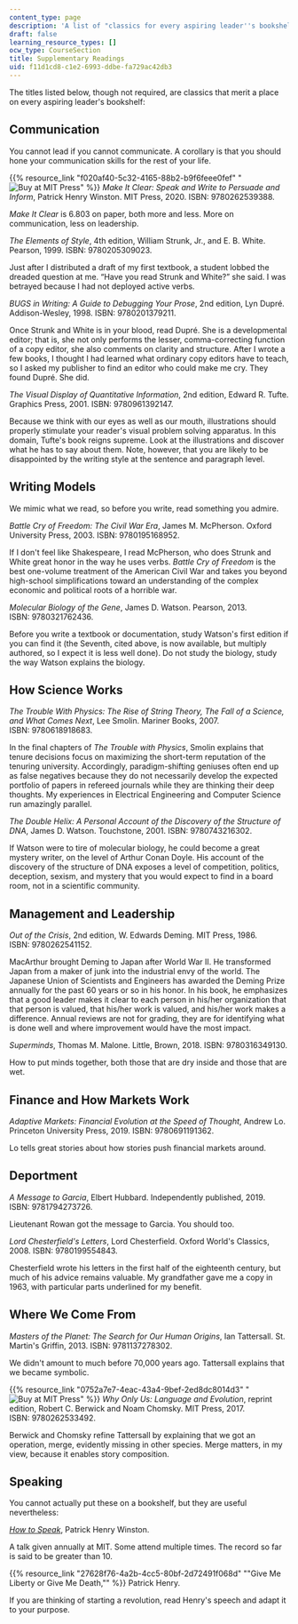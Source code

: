 ```yaml
---
content_type: page
description: 'A list of "classics for every aspiring leader''s bookshelf" '
draft: false
learning_resource_types: []
ocw_type: CourseSection
title: Supplementary Readings
uid: f11d1cd8-c1e2-6993-ddbe-fa729ac42db3
---
```

The titles listed below, though not required, are classics that merit a place on every aspiring leader's bookshelf:

## Communication

You cannot lead if you cannot communicate. A corollary is that you should hone your communication skills for the rest of your life.

{{% resource_link "f020af40-5c32-4165-88b2-b9f6feee0fef" "![Buy at MIT Press](/images/mp_logo.gif)" %}} *Make It Clear: Speak and Write to Persuade and Inform*, Patrick Henry Winston. MIT Press, 2020. ISBN: 9780262539388.

*Make It Clear* is 6.803 on paper, both more and less. More on communication, less on leadership.

*The Elements of Style*, 4th edition, William Strunk, Jr., and E. B. White. Pearson, 1999. ISBN: 9780205309023.

Just after I distributed a draft of my first textbook, a student lobbed the dreaded question at me. “Have you read Strunk and White?” she said. I was betrayed because I had not deployed active verbs.

*BUGS in Writing: A Guide to Debugging Your Prose*, 2nd edition, Lyn Dupré. Addison-Wesley, 1998. ISBN: 9780201379211.

Once Strunk and White is in your blood, read Dupré. She is a developmental editor; that is, she not only performs the lesser, comma-correcting function of a copy editor, she also comments on clarity and structure. After I wrote a few books, I thought I had learned what ordinary copy editors have to teach, so I asked my publisher to find an editor who could make me cry. They found Dupré. She did.

*The Visual Display of Quantitative Information*, 2nd edition, Edward R. Tufte. Graphics Press, 2001. ISBN: 9780961392147. 

Because we think with our eyes as well as our mouth, illustrations should properly stimulate your reader's visual problem solving apparatus. In this domain, Tufte's book reigns supreme. Look at the illustrations and discover what he has to say about them. Note, however, that you are likely to be disappointed by the writing style at the sentence and paragraph level. 

## Writing Models

We mimic what we read, so before you write, read something you admire.

*Battle Cry of Freedom: The Civil War Era*, James M. McPherson. Oxford University Press, 2003. ISBN: 9780195168952.

If I don't feel like Shakespeare, I read McPherson, who does Strunk and White great honor in the way he uses verbs. *Battle Cry of Freedom* is the best one-volume treatment of the American Civil War and takes you beyond high-school simplifications toward an understanding of the complex economic and political roots of a horrible war.

*Molecular Biology of the Gene*, James D. Watson. Pearson, 2013. ISBN: 9780321762436.

Before you write a textbook or documentation, study Watson's first edition if you can find it (the Seventh, cited above, is now available, but multiply authored, so I expect it is less well done). Do not study the biology, study the way Watson explains the biology.

## How Science Works

*The Trouble With Physics: The Rise of String Theory, The Fall of a Science, and What Comes Next*, Lee Smolin. Mariner Books, 2007. ISBN: 9780618918683.

In the final chapters of *The Trouble with Physics*, Smolin explains that tenure decisions focus on maximizing the short-term reputation of the tenuring university. Accordingly, paradigm-shifting geniuses often end up as false negatives because they do not necessarily develop the expected portfolio of papers in refereed journals while they are thinking their deep thoughts. My experiences in Electrical Engineering and Computer Science run amazingly parallel.

*The Double Helix: A Personal Account of the Discovery of the Structure of DNA*, James D. Watson. Touchstone, 2001. ISBN: 9780743216302.

If Watson were to tire of molecular biology, he could become a great mystery writer, on the level of Arthur Conan Doyle. His account of the discovery of the structure of DNA exposes a level of competition, politics, deception, sexism, and mystery that you would expect to find in a board room, not in a scientific community.

## Management and Leadership

*Out of the Crisis*, 2nd edition, W. Edwards Deming. MIT Press, 1986. ISBN: 9780262541152.

MacArthur brought Deming to Japan after World War II. He transformed Japan from a maker of junk into the industrial envy of the world. The Japanese Union of Scientists and Engineers has awarded the Deming Prize annually for the past 60 years or so in his honor. In his book, he emphasizes that a good leader makes it clear to each person in his/her organization that that person is valued, that his/her work is valued, and his/her work makes a difference. Annual reviews are not for grading, they are for identifying what is done well and where improvement would have the most impact.

*Superminds*, Thomas M. Malone. Little, Brown, 2018. ISBN: 9780316349130.

How to put minds together, both those that are dry inside and those that are wet.

## Finance and How Markets Work

*Adaptive Markets: Financial Evolution at the Speed of Thought*, Andrew Lo. Princeton University Press, 2019. ISBN: 9780691191362.

Lo tells great stories about how stories push financial markets around.

## Deportment

*A Message to Garcia*, Elbert Hubbard. Independently published, 2019. ISBN: 9781794273726.

Lieutenant Rowan got the message to Garcia. You should too.

*Lord Chesterfield's Letters*, Lord Chesterfield. Oxford World's Classics, 2008. ISBN: 9780199554843.

Chesterfield wrote his letters in the first half of the eighteenth century, but much of his advice remains valuable. My grandfather gave me a copy in 1963, with particular parts underlined for my benefit.

## Where We Come From

*Masters of the Planet: The Search for Our Human Origins*, Ian Tattersall. St. Martin's Griffin, 2013. ISBN: 9781137278302.

We didn't amount to much before 70,000 years ago. Tattersall explains that we became symbolic.

{{% resource_link "0752a7e7-4eac-43a4-9bef-2ed8dc8014d3" "![Buy at MIT Press](/images/mp_logo.gif)" %}} *Why Only Us: Language and Evolution*, reprint edition, Robert C. Berwick and Noam Chomsky. MIT Press, 2017. ISBN: 9780262533492.

Berwick and Chomsky refine Tattersall by explaining that we got an operation, merge, evidently missing in other species. Merge matters, in my view, because it enables story composition.

## Speaking

You cannot actually put these on a bookshelf, but they are useful nevertheless:

[*How to Speak*](/courses/res-tll-005-how-to-speak-january-iap-2018/pages/how-to-speak), Patrick Henry Winston.

A talk given annually at MIT. Some attend multiple times. The record so far is said to be greater than 10.

{{% resource_link "27628f76-4a2b-4cc5-80bf-2d72491f068d" "\"Give Me Liberty or Give Me Death,\"" %}} Patrick Henry.

If you are thinking of starting a revolution, read Henry's speech and adapt it to your purpose.